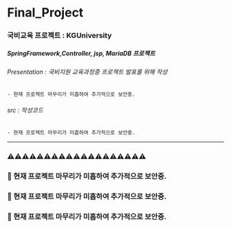 # Final_Project


### 국비교육 프로젝트 : KGUniversity
##### SpringFramework,Controller, jsp, MariaDB 프로젝트

###### Presentation : 국비지원 교육과정중 프로젝트 발표를 위해 작성
    - 현재 프로젝트 마무리가 미흡하여 추가적으로 보안중.

###### src : 작성코드
    - 현재 프로젝트 마무리가 미흡하여 추가적으로 보안중.

-------------------------------------------------------------------------------------

### ⚠⚠⚠⚠⚠⚠⚠⚠⚠⚠⚠⚠⚠⚠⚠⚠⚠⚠⚠
### 🚧 현재 프로젝트 마무리가 미흡하여 추가적으로 보안중.
### 🚧 현재 프로젝트 마무리가 미흡하여 추가적으로 보안중.
### 🚧 현재 프로젝트 마무리가 미흡하여 추가적으로 보안중.
